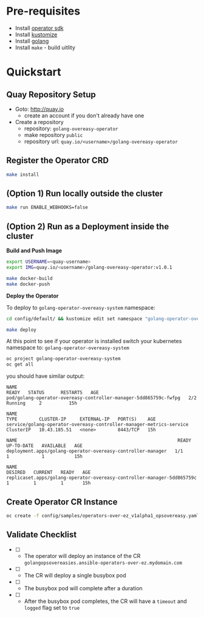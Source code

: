 # Pre-requisites

- Install [operator sdk](https://sdk.operatorframework.io/docs/installation/install-operator-sdk/)
- Install [kustomize](https://kubernetes-sigs.github.io/kustomize/installation/)
- Install [golang](https://golang.org/doc/install)
- Install `make` - build uitlity

# Quickstart

## Quay Repository Setup

- Goto: http://quay.io
    - create an account if you don't already have one
- Create a repository
    - repository: `golang-overeasy-operator`
    - make repository `public`
    - repository url: `quay.io/<username>/golang-overeasy-operator`

## Register the Operator CRD 

```bash
make install
```

## (Option 1) Run locally outside the cluster

```bash
make run ENABLE_WEBHOOKS=false
```

## (Option 2) Run as a Deployment inside the cluster

**Build and Push Image**

```bash
export USERNAME=<quay-username>
export IMG=quay.io/<username>/golang-overeasy-operator:v1.0.1

make docker-build 
make docker-push
```

**Deploy the Operator**

To deploy to `golang-operator-overeasy-system` namespace: 

```bash
cd config/default/ && kustomize edit set namespace "golang-operator-overeasy-system" && cd ../..

make deploy
```
At this point to see if your operator is installed switch your kubernetes namespace to: `golang-operator-overeasy-system`

```bash
oc project golang-operator-overeasy-system
oc get all
```

you should have similar output: 

```code
NAME                                                                READY   STATUS      RESTARTS   AGE
pod/golang-operator-overeasy-controller-manager-5dd865759c-fwfpg   2/2     Running     2          15h

NAME                                                                   TYPE        CLUSTER-IP     EXTERNAL-IP   PORT(S)    AGE
service/golang-operator-overeasy-controller-manager-metrics-service   ClusterIP   10.43.185.51   <none>        8443/TCP   15h

NAME                                                           READY   UP-TO-DATE   AVAILABLE   AGE
deployment.apps/golang-operator-overeasy-controller-manager   1/1     1            1           15h

NAME                                                                      DESIRED   CURRENT   READY   AGE
replicaset.apps/golang-operator-overeasy-controller-manager-5dd865759c   1         1         1       15h

```

## Create Operator CR Instance

```bash
oc create -f config/samples/operators-over-ez_v1alpha1_opsovereasy.yaml
```

## Validate Checklist

- [ ] - The operator will deploy an instance of the CR `golangopsovereasies.ansible-operators-over-ez.mydomain.com`
- [ ] - The CR will deploy a single busybox pod
- [ ] - The busybox pod will complete after a duration
- [ ] - After the busybox pod completes, the CR will have a `timeout` and `logged` flag set to `true`

